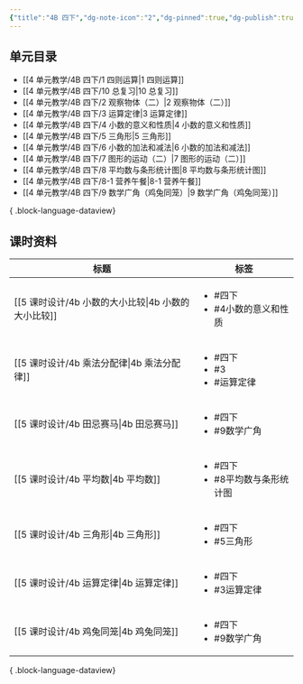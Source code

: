 ```yaml
---
{"title":"4B 四下","dg-note-icon":"2","dg-pinned":true,"dg-publish":true,"permalink":"/4 单元教学/4B 四下/","pinned":true,"dgPassFrontmatter":true,"noteIcon":"2"}
---
```



## 单元目录

- [[4 单元教学/4B 四下/1 四则运算\|1 四则运算]]
- [[4 单元教学/4B 四下/10 总复习\|10 总复习]]
- [[4 单元教学/4B 四下/2 观察物体（二）\|2 观察物体（二）]]
- [[4 单元教学/4B 四下/3 运算定律\|3 运算定律]]
- [[4 单元教学/4B 四下/4 小数的意义和性质\|4 小数的意义和性质]]
- [[4 单元教学/4B 四下/5 三角形\|5 三角形]]
- [[4 单元教学/4B 四下/6 小数的加法和减法\|6 小数的加法和减法]]
- [[4 单元教学/4B 四下/7 图形的运动（二）\|7 图形的运动（二）]]
- [[4 单元教学/4B 四下/8 平均数与条形统计图\|8 平均数与条形统计图]]
- [[4 单元教学/4B 四下/8-1 营养午餐\|8-1 营养午餐]]
- [[4 单元教学/4B 四下/9 数学广角（鸡兔同笼）\|9 数学广角（鸡兔同笼）]]

{ .block-language-dataview}

## 课时资料


| 标题                                   | 标签                                             |
| ------------------------------------ | ---------------------------------------------- |
| [[5 课时设计/4b 小数的大小比较\|4b 小数的大小比较]] | <ul><li>#四下</li><li>#4小数的意义和性质</li></ul>       |
| [[5 课时设计/4b 乘法分配律\|4b 乘法分配律]]     | <ul><li>#四下</li><li>#3</li><li>#运算定律</li></ul> |
| [[5 课时设计/4b 田忌赛马\|4b 田忌赛马]]       | <ul><li>#四下</li><li>#9数学广角</li></ul>           |
| [[5 课时设计/4b 平均数\|4b 平均数]]         | <ul><li>#四下</li><li>#8平均数与条形统计图</li></ul>      |
| [[5 课时设计/4b 三角形\|4b 三角形]]         | <ul><li>#四下</li><li>#5三角形</li></ul>            |
| [[5 课时设计/4b 运算定律\|4b 运算定律]]       | <ul><li>#四下</li><li>#3运算定律</li></ul>           |
| [[5 课时设计/4b 鸡兔同笼\|4b 鸡兔同笼]]       | <ul><li>#四下</li><li>#9数学广角</li></ul>           |

{ .block-language-dataview}


